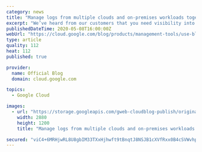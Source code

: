 ```yaml
---
category: news
title: "Manage logs from multiple clouds and on-premises workloads together"
excerpt: "We’ve heard from our customers that you need visibility into metrics and logs from Google Cloud, other clouds, and on-prem in one place. Google Cloud has partnered with Blue Medora to bring you a single solution to save time and money in managing your logs in a single place. Google Cloud’s operations"
publishedDateTime: 2020-05-08T16:00:00Z
webUrl: "https://cloud.google.com/blog/products/management-tools/use-bluemedoras-bindplane-with-google-cloud/"
type: article
quality: 112
heat: 112
published: true

provider:
  name: Official Blog
  domain: cloud.google.com

topics:
  - Google Cloud

images:
  - url: "https://storage.googleapis.com/gweb-cloudblog-publish/original_images/GCP_Management_tools.jpg"
    width: 2880
    height: 1200
    title: "Manage logs from multiple clouds and on-premises workloads together"

secured: "viC4+6MRHjwRL8U8gbIM33TXxHjhwft9tBnqtJ8NSJB1cXVfRxx0B4cSVWvhpcrsv/z2nTQwB4a4tkU8nNqec3I5bbXmVHo3RqicAUi6slHF9uxeWtOs22r9pL7zmpoW4iISBoINHujNoFWT93W/7E+N7P4F5mMBVx11lagYcJU5YSHrZlHoJmOMQCTtcXi0AZ6t92zzf/AW9NIFyeozBi0GtCbA+km1TwIUKu+Jmnu4fVReYe3oiZsb3AVE+flLE+Oyp6M1fXq8vivtbau+bGX71iTZk64cHaKPBy7Yl851R2JXctlji4bDy6H7Lswx8yeRkaCcLCIRe+WUOCKPAA==;xYzCdhTuKZ5hXNCZUJfJ3A=="
---
```


